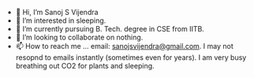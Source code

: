 - 👋 Hi, I’m Sanoj S Vijendra
- 👀 I’m interested in sleeping.
- 🌱 I’m currently pursuing B. Tech. degree in CSE from IITB.
- 💞️ I’m looking to collaborate on nothing.
- 📫 How to reach me ... email: sanojsvijendra@gmail.com. I may not resopnd to emails instantly (sometimes even for years). I am very busy breathing out CO2 for plants and sleeping.

<!---
Sanoj-S-Vijendra/Sanoj-S-Vijendra is a ✨ special ✨ repository because its `README.md` (this file) appears on your GitHub profile.
You can click the Preview link to take a look at your changes.
--->
